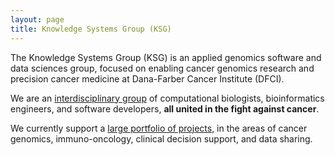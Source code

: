 ```yaml
---
layout: page
title: Knowledge Systems Group (KSG)
---
```



<p class="lead">
The Knowledge Systems Group (KSG) is an applied genomics software and data sciences group, focused on enabling cancer genomics research and precision cancer medicine at Dana-Farber Cancer Institute (DFCI).
</p>

We are an [interdisciplinary group](team) of computational biologists, bioinformatics engineers, and software developers, **all united in the fight against cancer**.  

We currently support a [large portfolio of projects](projects), in the areas of cancer genomics, immuno-oncology, clinical decision support, and data sharing.  

